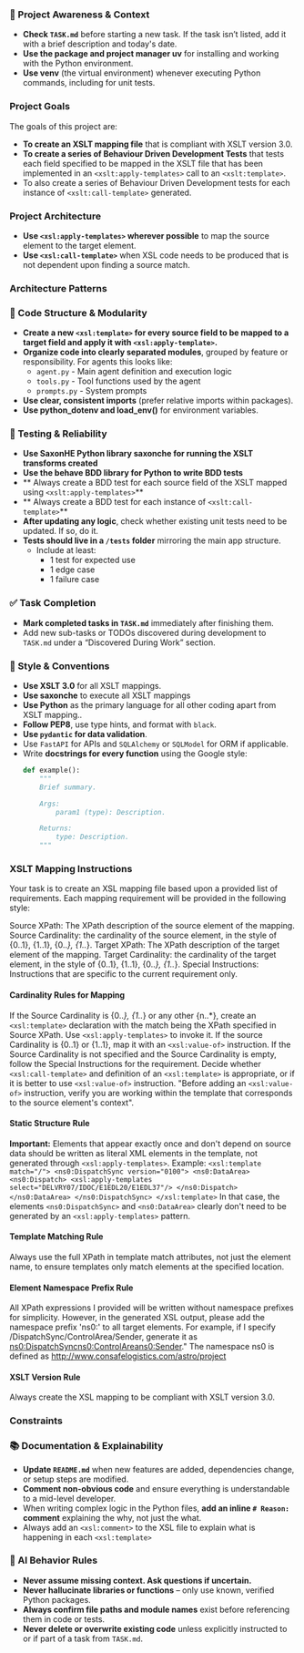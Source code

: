 ### 🔄 Project Awareness & Context
- **Check `TASK.md`** before starting a new task. If the task isn’t listed, add it with a brief description and today's date.
- **Use the package and project manager uv** for installing and working with the Python environment.
- **Use venv** (the virtual environment) whenever executing Python commands, including for unit tests.

### Project Goals
The goals of this project are:
- **To create an XSLT mapping file** that is compliant with XSLT version 3.0.
- **To create a series of Behaviour Driven Development Tests** that tests each field specified to be mapped in the XSLT file that has been implemented in an `<xslt:apply-templates>` call to an `<xslt:template>`.
- To also create a series of Behaviour Driven Development tests for each instance of `<xslt:call-template>` generated.
### Project Architecture
- **Use `<xsl:apply-templates>` wherever possible** to map the source element to the target element.
- **Use `<xsl:call-template>`**  when XSL code needs to be produced that is not dependent upon finding a source match.

### Architecture Patterns

### 🧱 Code Structure & Modularity
- **Create a new `<xsl:template>` for every source field to be mapped to a target field and apply it with  `<xsl:apply-template>`.**
- **Organize code into clearly separated modules**, grouped by feature or responsibility.
  For agents this looks like:
    - `agent.py` - Main agent definition and execution logic 
    - `tools.py` - Tool functions used by the agent 
    - `prompts.py` - System prompts
- **Use clear, consistent imports** (prefer relative imports within packages).
- **Use python_dotenv and load_env()** for environment variables.

### 🧪 Testing & Reliability
- **Use SaxonHE Python library saxonche for running the XSLT transforms created**
- **Use the behave BDD library for Python to write BDD tests**
- ** Always create a BDD test for each source field of the XSLT mapped using `<xslt:apply-templates>`**
- ** Always create a BDD test for each instance of `<xslt:call-template>`**
- **After updating any logic**, check whether existing unit tests need to be updated. If so, do it.
- **Tests should live in a `/tests` folder** mirroring the main app structure.
  - Include at least:
    - 1 test for expected use
    - 1 edge case
    - 1 failure case

### ✅ Task Completion
- **Mark completed tasks in `TASK.md`** immediately after finishing them.
- Add new sub-tasks or TODOs discovered during development to `TASK.md` under a “Discovered During Work” section.

### 📎 Style & Conventions
- **Use XSLT 3.0** for all XSLT mappings.
- **Use saxonche** to execute all XSLT mappings
- **Use Python** as the primary language for all other coding apart from XSLT mapping..
- **Follow PEP8**, use type hints, and format with `black`.
- **Use `pydantic` for data validation**.
- Use `FastAPI` for APIs and `SQLAlchemy` or `SQLModel` for ORM if applicable.
- Write **docstrings for every function** using the Google style:
  ```python
  def example():
      """
      Brief summary.
  
      Args:
          param1 (type): Description.
  
      Returns:
          type: Description.
      """
  ```

### XSLT Mapping Instructions
Your task is to create an XSL mapping file based upon a provided list of requirements.
Each mapping requirement will be provided in the following style:

Source XPath: The XPath description of the source element of the mapping.
Source Cardinality: the cardinality of the source element, in the style of {0..1}, {1..1}, {0..*}, {1..*}.
Target XPath: The XPath description of the target element of the mapping.
Target Cardinality: the cardinality of the target element, in the style of {0..1}, {1..1}, {0..*}, {1..*}.
Special Instructions: Instructions that are specific to the current requirement only.

#### Cardinality Rules for Mapping

If the Source Cardinality is {0..*}, {1..*} or any other {n..*}, create an `<xsl:template>` declaration with the match being the XPath specified in Source XPath. Use `<xsl:apply-templates>` to invoke it.
If the source Cardinality is {0..1} or {1..1}, map it with an `<xsl:value-of>` instruction.
If the Source Cardinality is not specified and the Source Cardinality is empty, follow the Special Instructions for the requirement. Decide whether `<xsl:call-template>` and definition of an 	`<xsl:template>` is appropriate, or if it is better to use `<xsl:value-of>` instruction.
"Before adding an `<xsl:value-of>` instruction, verify you are working within the template that corresponds to the source element's context".

#### Static Structure Rule

**Important:** Elements that appear exactly once and don't depend on source data should be written as literal XML elements in the template, not generated through `<xsl:apply-templates>`. Example:
`<xsl:template match="/">
  <ns0:DispatchSync version="0100">
    <ns0:DataArea>
      <ns0:Dispatch>
          <xsl:apply-templates select="DELVRY07/IDOC/E1EDL20/E1EDL37"/>
      </ns0:Dispatch>
    </ns0:DataArea>
  </ns0:DispatchSync>
</xsl:template>`
In that case, the elements `<ns0:DispatchSync>` and `<ns0:DataArea>` clearly don't need to be generated by an `<xsl:apply-templates>` pattern.

#### Template Matching Rule

Always use the full XPath in template match attributes, not just the element name, 
to ensure templates only match elements at the specified location.

#### Element Namespace Prefix Rule

All XPath expressions I provided will be written without namespace prefixes for simplicity. However, in the generated XSL output, please add the namespace prefix 'ns0:' to all target elements. For example, if I specify /DispatchSync/ControlArea/Sender, generate it as <ns0:DispatchSync><ns0:ControlArea><ns0:Sender>."
The namespace ns0 is defined as http://www.consafelogistics.com/astro/project


#### XSLT Version Rule

Always create the XSL mapping to be compliant with XSLT version 3.0.




### Constraints

### 📚 Documentation & Explainability
- **Update `README.md`** when new features are added, dependencies change, or setup steps are modified.
- **Comment non-obvious code** and ensure everything is understandable to a mid-level developer.
- When writing complex logic in the Python files, **add an inline `# Reason:` comment** explaining the why, not just the what.
- Always add an `<xsl:comment>` to the XSL file to explain what is happening in each `<xsl:template>`

### 🧠 AI Behavior Rules
- **Never assume missing context. Ask questions if uncertain.**
- **Never hallucinate libraries or functions** – only use known, verified Python packages.
- **Always confirm file paths and module names** exist before referencing them in code or tests.
- **Never delete or overwrite existing code** unless explicitly instructed to or if part of a task from `TASK.md`.